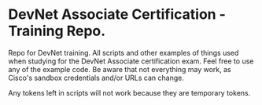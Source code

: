 # DevNet Associate Certification - Training Repo.
Repo for DevNet training. All scripts and other examples of things used when studying for the DevNet Associate certification exam. Feel free to use any of the example code. Be aware that not everything may work, as Cisco's sandbox credentials and/or URLs can change.   

Any tokens left in scripts will not work because they are temporary tokens.
